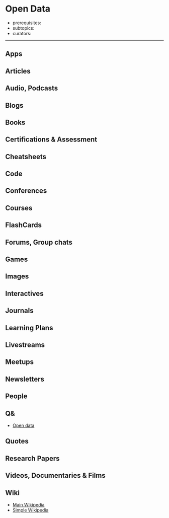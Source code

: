# Open Data

- prerequisites:
- subtopics:
- curators:

------

## Apps

## Articles

## Audio, Podcasts

## Blogs

## Books

## Certifications & Assessment

## Cheatsheets

## Code

## Conferences

## Courses

## FlashCards

## Forums, Group chats

## Games

## Images

## Interactives

## Journals

## Learning Plans

## Livestreams

## Meetups

## Newsletters

## People

## Q&

- [Open data](https://opendata.stackexchange.com)

## Quotes

## Research Papers

## Videos, Documentaries & Films

## Wiki

- [Main Wikipedia](https://en.wikipedia.org/wiki/Open_data)
- [Simple Wikipedia]()
